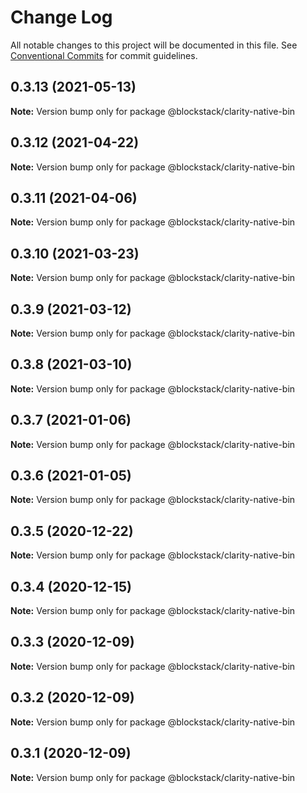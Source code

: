 # Change Log

All notable changes to this project will be documented in this file.
See [Conventional Commits](https://conventionalcommits.org) for commit guidelines.

## 0.3.13 (2021-05-13)

**Note:** Version bump only for package @blockstack/clarity-native-bin





## 0.3.12 (2021-04-22)

**Note:** Version bump only for package @blockstack/clarity-native-bin





## 0.3.11 (2021-04-06)

**Note:** Version bump only for package @blockstack/clarity-native-bin





## 0.3.10 (2021-03-23)

**Note:** Version bump only for package @blockstack/clarity-native-bin





## 0.3.9 (2021-03-12)

**Note:** Version bump only for package @blockstack/clarity-native-bin





## 0.3.8 (2021-03-10)

**Note:** Version bump only for package @blockstack/clarity-native-bin





## 0.3.7 (2021-01-06)

**Note:** Version bump only for package @blockstack/clarity-native-bin





## 0.3.6 (2021-01-05)

**Note:** Version bump only for package @blockstack/clarity-native-bin





## 0.3.5 (2020-12-22)

**Note:** Version bump only for package @blockstack/clarity-native-bin





## 0.3.4 (2020-12-15)

**Note:** Version bump only for package @blockstack/clarity-native-bin





## 0.3.3 (2020-12-09)

**Note:** Version bump only for package @blockstack/clarity-native-bin





## 0.3.2 (2020-12-09)

**Note:** Version bump only for package @blockstack/clarity-native-bin





## 0.3.1 (2020-12-09)

**Note:** Version bump only for package @blockstack/clarity-native-bin
